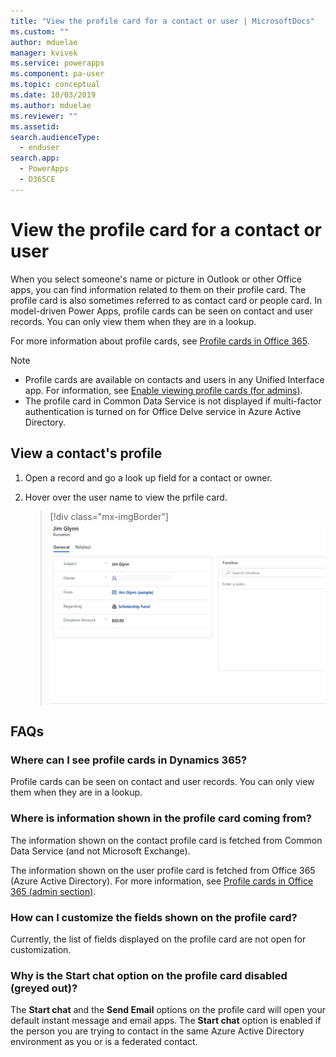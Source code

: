 ```yaml
---
title: "View the profile card for a contact or user | MicrosoftDocs"
ms.custom: ""
author: mduelae
manager: kvivek
ms.service: powerapps
ms.component: pa-user
ms.topic: conceptual
ms.date: 10/03/2019
ms.author: mduelae
ms.reviewer: ""
ms.assetid: 
search.audienceType: 
  - enduser
search.app: 
  - PowerApps
  - D365CE
---
```


# View the profile card for a contact or user

When you select someone's name or picture in Outlook or other Office apps, you can find information related to them on their profile card. The profile card is also sometimes referred to as contact card or people card. In model-driven Power Apps, profile cards can be seen on contact and user records. You can only view them when they are in a lookup.


For more information about profile cards, see [Profile cards in Office 365](https://support.office.com/article/Profile-cards-in-Office-365-e80f931f-5fc4-4a59-ba6e-c1e35a85b501).

> [!NOTE]
>  - Profile cards are available on contacts and users in any Unified Interface app. For information, see [Enable viewing profile cards (for admins)](https://docs.microsoft.com/en-us/power-platform/admin/enable-profile-card).
>  - The profile card in Common Data Service is not displayed if multi-factor authentication is turned on for Office Delve service in Azure Active Directory.

## View a contact's profile

1.	Open a record and go a look up field for a contact or owner.
2.	Hover over the user name to view the prfile card.


    > [!div class="mx-imgBorder"] 
    > ![Expand contact profile card detail](media/profilecard.gif "This image shows how to expand a contacts profile card and view details")



 ## FAQs
 
### Where can I see profile cards in Dynamics 365?
Profile cards can be seen on contact and user records. You can only view them when they are in a lookup.

### Where is information shown in the profile card coming from?
The information shown on the contact profile card is fetched from Common Data Service (and not Microsoft Exchange). 

The information shown on the user profile card is fetched from Office 365 (Azure Active Directory). For more information, see [Profile cards in Office 365 (admin section)](https://support.office.com/article/Profile-cards-in-Office-365-e80f931f-5fc4-4a59-ba6e-c1e35a85b501).

### How can I customize the fields shown on the profile card?
Currently, the list of fields displayed on the profile card are not open for customization.

### Why is the **Start chat** option on the profile card disabled (greyed out)?
The **Start chat** and the **Send Email** options on the profile card will open your default instant message and email apps. The **Start chat** option is enabled if the person you are trying to contact in the same Azure Active Directory environment as you or is a federated contact.


  
